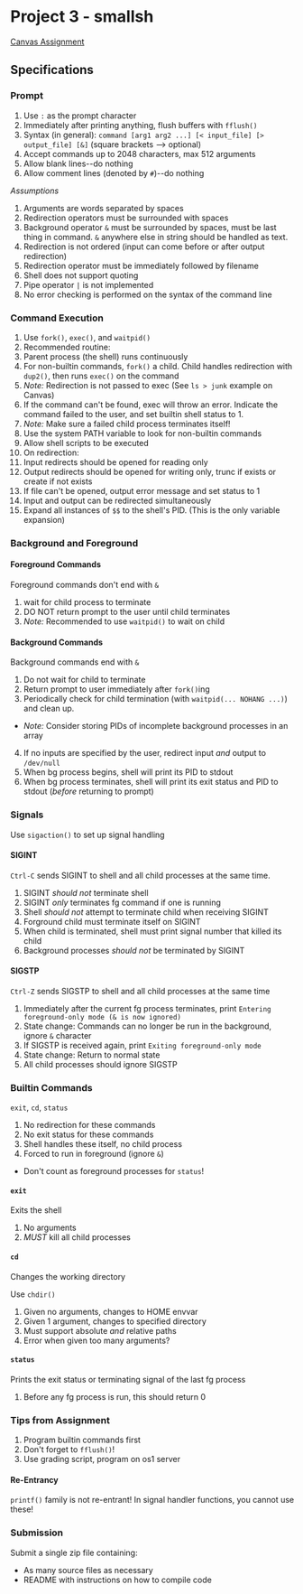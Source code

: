 # Project 3 - smallsh
[Canvas Assignment](https://oregonstate.instructure.com/courses/1780106/assignments/7770260)

## Specifications
### Prompt
1. Use `:` as the prompt character
2. Immediately after printing anything, flush buffers with `fflush()`
3. Syntax (in general): `command [arg1 arg2 ...] [< input_file] [> output_file] [&]` (square brackets --> optional)
4. Accept commands up to 2048 characters, max 512 arguments
5. Allow blank lines--do nothing
6. Allow comment lines (denoted by `#`)--do nothing

_Assumptions_
1. Arguments are words separated by spaces
2. Redirection operators must be surrounded with spaces
3. Background operator `&` must be surrounded by spaces, must be last thing in command. `&` anywhere else in string should be handled as text.
4. Redirection is not ordered (input can come before or after output redirection)
5. Redirection operator must be immediately followed by filename
6. Shell does not support quoting
7. Pipe operator `|` is not implemented
8. No error checking is performed on the syntax of the command line

### Command Execution
1. Use `fork()`, `exec()`, and `waitpid()`
2. Recommended routine:
  1. Parent process (the shell) runs continuously
  2. For non-builtin commands, `fork()` a child. Child handles redirection with `dup2()`, then runs `exec()` on the command
  3. _Note:_ Redirection is not passed to exec (See `ls > junk` example on Canvas)
  4. If the command can't be found, exec will throw an error. Indicate the command failed to the user, and set builtin shell status to 1.
  5. _Note:_ Make sure a failed child process terminates itself!
3. Use the system PATH variable to look for non-builtin commands
4. Allow shell scripts to be executed
5. On redirection:
  1. Input redirects should be opened for reading only
  2. Output redirects should be opened for writing only, trunc if exists or create if not exists
  3. If file can't be opened, output error message and set status to 1
  4. Input and output can be redirected simultaneously
6. Expand all instances of `$$` to the shell's PID. (This is the only variable expansion)

### Background and Foreground
#### Foreground Commands
Foreground commands don't end with `&`
1. wait for child process to terminate
2. DO NOT return prompt to the user until child terminates
3. _Note:_ Recommended to use `waitpid()` to wait on child

#### Background Commands
Background commands end with `&`
1. Do not wait for child to terminate
2. Return prompt to user immediately after `fork()`ing
3. Periodically check for child termination (with `waitpid(... NOHANG ...)`) and clean up.
  + _Note:_ Consider storing PIDs of incomplete background processes in an array
4. If no inputs are specified by the user, redirect input _and_ output to `/dev/null`
5. When bg process begins, shell will print its PID to stdout
6. When bg process terminates, shell will print its exit status and PID to stdout (_before_ returning to prompt)

### Signals
Use `sigaction()` to set up signal handling

#### SIGINT
`Ctrl-C` sends SIGINT to shell and all child processes at the same time. 

1. SIGINT _should not_ terminate shell
2. SIGINT _only_ terminates fg command if one is running
3. Shell _should not_ attempt to terminate child when receiving SIGINT
4. Forground child must terminate itself on SIGINT
5. When child is terminated, shell must print signal number that killed its child
6. Background processes _should not_ be terminated by SIGINT

#### SIGSTP
`Ctrl-Z` sends SIGSTP to shell and all child processes at the same time

1. Immediately after the current fg process terminates, print `Entering foreground-only mode (& is now ignored)`
2. State change: Commands can no longer be run in the background, ignore `&` character
3. If SIGSTP is received again, print `Exiting foreground-only mode`
4. State change: Return to normal state
5. All child processes should ignore SIGSTP

### Builtin Commands
`exit`, `cd`, `status`

1. No redirection for these commands
2. No exit status for these commands
3. Shell handles these itself, no child process
4. Forced to run in foreground (ignore `&`)
  + Don't count as foreground processes for `status`!

#### `exit`
Exits the shell

1. No arguments
2. _MUST_ kill all child processes

#### `cd`
Changes the working directory

Use `chdir()`

1. Given no arguments, changes to HOME envvar
2. Given 1 argument, changes to specified directory
3. Must support absolute _and_ relative paths
4. Error when given too many arguments?

#### `status`
Prints the exit status or terminating signal of the last fg process

1. Before any fg process is run, this should return 0

### Tips from Assignment
1. Program builtin commands first
2. Don't forget to `fflush()`!
3. Use grading script, program on os1 server

#### Re-Entrancy
`printf()` family is not re-entrant! In signal handler functions, you cannot use these!

### Submission
Submit a single zip file containing:
+ As many source files as necessary
+ README with instructions on how to compile code

